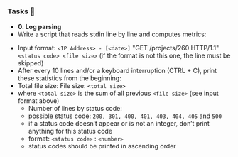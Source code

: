 ### Tasks :page_with_curl:

* **0. Log parsing**
* Write a script that reads stdin line by line and computes metrics:

- Input format: `<IP Address> - [<date>]` "GET /projects/260 HTTP/1.1" `<status code> <file size>` (if the format is not this one, the line must be skipped)
- After every 10 lines and/or a keyboard interruption (CTRL + C), print these statistics from the beginning:
- Total file size: File size: `<total size>`
- where `<total size>` is the sum of all previous `<file size>` (see input format above)
    - Number of lines by status code:
    - possible status code: `200, 301, 400, 401, 403, 404, 405` and `500`
    - if a status code doesn’t appear or is not an integer, don’t print anything for this status code
    - format: `<status code>` : `<number>`
    - status codes should be printed in ascending order
